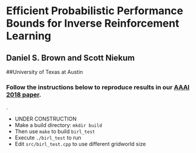 # Efficient Probabilistic Performance Bounds for Inverse Reinforcement Learning
## Daniel S. Brown and Scott Niekum
##University of Texas at Austin
### Follow the instructions below to reproduce results in our <a href="https://arxiv.org/abs/1707.00724">AAAI 2018 paper</a>.
.
  - UNDER CONSTRUCTION
  - Make a build directory: `mkdir build`
  - Then use `make` to build `birl_test`
  - Execute `./birl_test` to run
  - Edit `src/birl_test.cpp` to use different gridworld size

